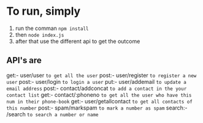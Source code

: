 # To run, simply 

1. run the comman `npm install` 
2. then `node index.js`
3. after that use the different api to get the outcome
   
## API's are

get:- user/user `to get all the user`
post:- user/register `to register a new user`
post:- user/login `to login a user`
put:- user/addemail `to update a email address`
post:- contact/addconcat `to add a contact in the your contact list`
get:- contact/:phoneno `to get all the user who have this num in their phone-book`
get:- user/getallcontact `to get all contacts of this number`
post:- spam/markspam `to mark a number as spam`
search:- /search `to search a number or name`
